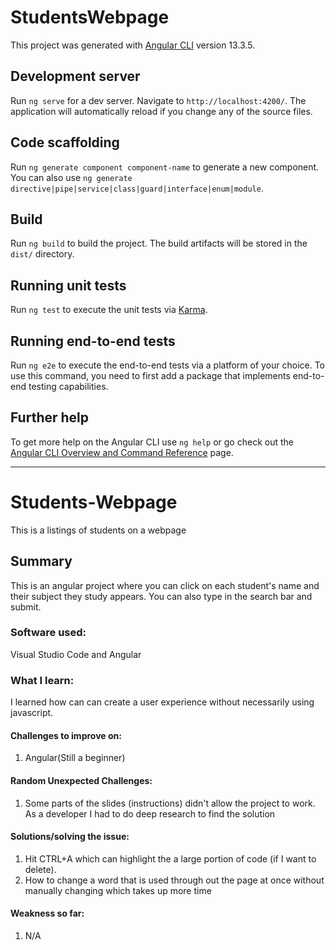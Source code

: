 # StudentsWebpage

This project was generated with [Angular CLI](https://github.com/angular/angular-cli) version 13.3.5.

## Development server

Run `ng serve` for a dev server. Navigate to `http://localhost:4200/`. The application will automatically reload if you change any of the source files.

## Code scaffolding

Run `ng generate component component-name` to generate a new component. You can also use `ng generate directive|pipe|service|class|guard|interface|enum|module`.

## Build

Run `ng build` to build the project. The build artifacts will be stored in the `dist/` directory.

## Running unit tests

Run `ng test` to execute the unit tests via [Karma](https://karma-runner.github.io).

## Running end-to-end tests

Run `ng e2e` to execute the end-to-end tests via a platform of your choice. To use this command, you need to first add a package that implements end-to-end testing capabilities.

## Further help

To get more help on the Angular CLI use `ng help` or go check out the [Angular CLI Overview and Command Reference](https://angular.io/cli) page.


---------------------------------------------------------------------------------------------------------------------------------------------------------------

# Students-Webpage
This is a listings of students on a webpage

## Summary
This is an angular project where you can click on each student's name and their subject they study appears. You can also type in
the search bar and submit.

### Software used:
Visual Studio Code and Angular

### What I learn:
I learned how can can create a user experience without necessarily using javascript.

#### Challenges to improve on:
1. Angular(Still a beginner)

#### Random Unexpected Challenges:
1. Some parts of the slides (instructions) didn't allow the project to work. As a developer I had to do deep research to find the solution

#### Solutions/solving the issue:
1. Hit CTRL+A which can highlight the a large portion of code (if I want to delete).
2. How to change a word that is used through out the page at once without manually changing which takes up more time


#### Weakness so far:
1.	N/A
